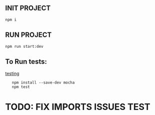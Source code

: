 ## INIT PROJECT
```
npm i
```

## RUN PROJECT
```
npm run start:dev
```

## To Run tests:
[testing](https://learn.javascript.ru/testing)

```
   npm install --save-dev mocha
   npm test
```

# TODO: FIX IMPORTS ISSUES TEST